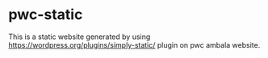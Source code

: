# pwc-static
This is a static website generated by using https://wordpress.org/plugins/simply-static/ plugin on pwc ambala website.


